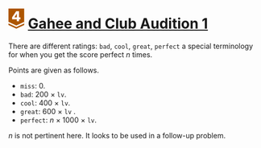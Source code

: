 # ![](../../../../assets/24q3/tier/2.svg) [Gahee and Club Audition 1](https://www.acmicpc.net/problem/30794)

There are different ratings:  `bad`, `cool`, `great`, `perfect` a special terminology for when you get the score perfect $n$ times.

Points are given as follows.

* `miss`: 0.
* `bad`: 200 $\times$ `lv`.
* `cool`: 400 $\times$ `lv`.
* `great`: 600 $\times$ `lv` .
* `perfect`: $n$ $\times$ 1000 $\times$ `lv`.

$n$ is not pertinent here. It looks to be used in a follow-up problem.